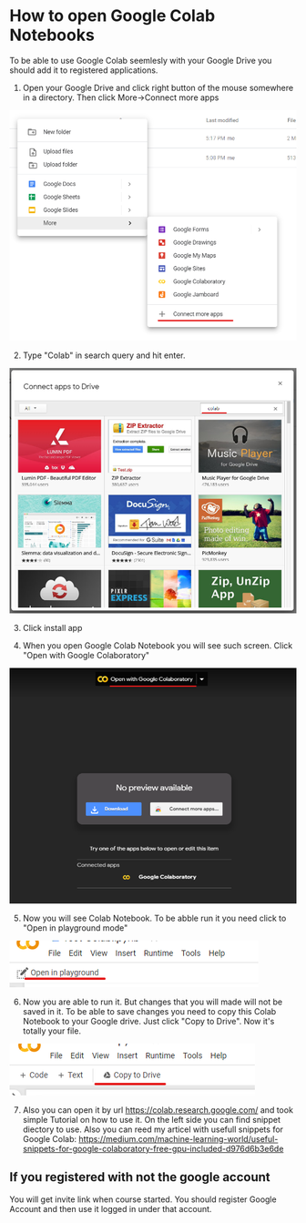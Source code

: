 # How to open Google Colab Notebooks

To be able to use Google Colab seemlesly with your Google Drive you should add it to registered applications.

1. Open your Google Drive and click right button of the mouse somewhere in a directory. Then click More->Connect more apps

![Connect more apps](https://github.com/learnml-today/object-detection-with-pytorch/blob/master/imgs/colab1.png?raw=true)

2. Type "Colab" in search query and hit enter.

![Connect more apps](https://github.com/learnml-today/object-detection-with-pytorch/blob/master/imgs/colab2.png?raw=true)

3. Click install app

4. When you open Google Colab Notebook you will see such screen. Click "Open with Google Colaboratory"

![Connect more apps](https://github.com/learnml-today/object-detection-with-pytorch/blob/master/imgs/colab3.png?raw=true)

5. Now you will see Colab Notebook. To be abble run it you need click to "Open in playground mode"

![Connect more apps](https://github.com/learnml-today/object-detection-with-pytorch/blob/master/imgs/colab4.png?raw=true)

6. Now you are able to run it. But changes that you will made will not be saved in it. To be able to save changes you need to copy this Colab Notebook to your Google drive.
Just click "Copy to Drive". Now it's totally your file.

![Connect more apps](https://github.com/learnml-today/object-detection-with-pytorch/blob/master/imgs/colab5.png?raw=true)

7. Also you can open it by url https://colab.research.google.com/ and took simple Tutorial on how to use it. On the left side you can find snippet diectory to use.
Also you can reed my articel with usefull snippets for Google Colab: https://medium.com/machine-learning-world/useful-snippets-for-google-colaboratory-free-gpu-included-d976d6b3e6de

## If you registered with not the google account

You will get invite link when course started. You should register Google Account and then use it logged in under that account.
